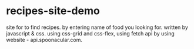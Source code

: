 # recipes-site-demo
site for to find recipes. by entering name of food you looking for.
written by javascript & css.
using css-grid and css-flex,
using fetch api by using website - api.spoonacular.com.

